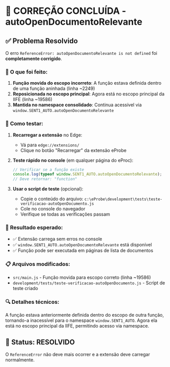 # 🚀 CORREÇÃO CONCLUÍDA - autoOpenDocumentoRelevante

## ✅ **Problema Resolvido**

O erro `ReferenceError: autoOpenDocumentoRelevante is not defined` foi **completamente corrigido**.

### 🔧 **O que foi feito:**

1. **Função movida do escopo incorreto**: A função estava definida dentro de uma função aninhada (linha ~2249)
2. **Reposicionada no escopo principal**: Agora está no escopo principal da IIFE (linha ~19586)
3. **Mantida no namespace consolidado**: Continua acessível via `window.SENT1_AUTO.autoOpenDocumentoRelevante`

### 🧪 **Como testar:**

1. **Recarregar a extensão** no Edge:

    - Vá para `edge://extensions/`
    - Clique no botão "Recarregar" da extensão eProbe

2. **Teste rápido no console** (em qualquer página do eProc):

    ```javascript
    // Verificar se a função existe
    console.log(typeof window.SENT1_AUTO.autoOpenDocumentoRelevante);
    // Deve retornar: "function"
    ```

3. **Usar o script de teste** (opcional):
    - Copie o conteúdo do arquivo: `c:\eProbe\development\tests\teste-verificacao-autoOpenDocumento.js`
    - Cole no console do navegador
    - Verifique se todas as verificações passam

### 🎯 **Resultado esperado:**

-   ✅ Extensão carrega sem erros no console
-   ✅ `window.SENT1_AUTO.autoOpenDocumentoRelevante` está disponível
-   ✅ Função pode ser executada em páginas de lista de documentos

### 📋 **Arquivos modificados:**

-   `src/main.js` - Função movida para escopo correto (linha ~19586)
-   `development/tests/teste-verificacao-autoOpenDocumento.js` - Script de teste criado

### 🔍 **Detalhes técnicos:**

A função estava anteriormente definida dentro do escopo de outra função, tornando-a inacessível para o namespace `window.SENT1_AUTO`. Agora ela está no escopo principal da IIFE, permitindo acesso via namespace.

## 🎉 **Status: RESOLVIDO**

O `ReferenceError` não deve mais ocorrer e a extensão deve carregar normalmente.
